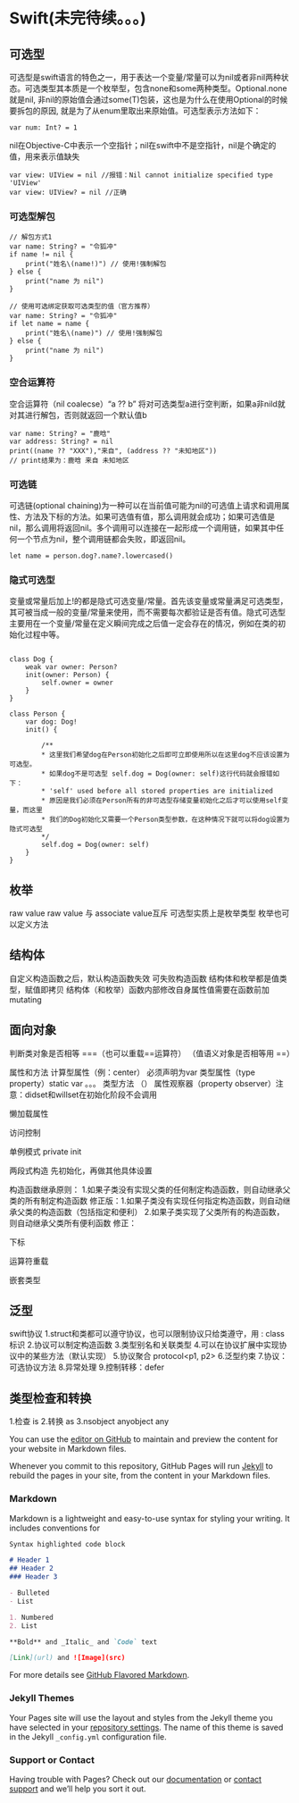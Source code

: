 # Swift(未完待续。。。)


## 可选型

可选型是swift语言的特色之一，用于表达一个变量/常量可以为nil或者非nil两种状态。可选类型其本质是一个枚举型，包含none和some两种类型。Optional.none就是nil, 非nil的原始值会通过some(T)包装，这也是为什么在使用Optional的时候要拆包的原因, 就是为了从enum里取出来原始值。可选型表示方法如下：
```
var num: Int? = 1
```
nil在Objective-C中表示一个空指针；nil在swift中不是空指针，nil是个确定的值，用来表示值缺失
```
var view: UIView = nil //报错：Nil cannot initialize specified type 'UIView'
var view: UIView? = nil //正确
```
### 可选型解包
```
// 解包方式1
var name: String? = "令狐冲"
if name != nil {
    print("姓名\(name!)") // 使用!强制解包
} else {
    print("name 为 nil")
}

```

```
// 使用可选绑定获取可选类型的值（官方推荐）
var name: String? = "令狐冲"
if let name = name {
    print("姓名\(name)") // 使用!强制解包
} else {
    print("name 为 nil")
}
```
### 空合运算符
空合运算符（nil coalecse）“a ?? b” 将对可选类型a进行空判断，如果a非nild就对其进行解包，否则就返回一个默认值b
```
var name: String? = "鹿晗"
var address: String? = nil
print((name ?? "XXX"),"来自", (address ?? "未知地区"))
// print结果为：鹿晗 来自 未知地区
```
### 可选链
可选链(optional chaining)为一种可以在当前值可能为nil的可选值上请求和调用属性、方法及下标的方法。如果可选值有值，那么调用就会成功；如果可选值是nil，那么调用将返回nil。多个调用可以连接在一起形成一个调用链，如果其中任何一个节点为nil，整个调用链都会失败，即返回nil。
```
let name = person.dog?.name?.lowercased()
```
### 隐式可选型
变量或常量后加上!的都是隐式可选变量/常量。首先该变量或常量满足可选类型，其可被当成一般的变量/常量来使用，而不需要每次都验证是否有值。隐式可选型主要用在一个变量/常量在定义瞬间完成之后值一定会存在的情况，例如在类的初始化过程中等。
```

class Dog {
    weak var owner: Person?
    init(owner: Person) {
        self.owner = owner
    }
}

class Person {
    var dog: Dog!
    init() {
    
        /**
        * 这里我们希望dog在Person初始化之后即可立即使用所以在这里dog不应该设置为可选型。
        * 如果dog不是可选型 self.dog = Dog(owner: self)这行代码就会报错如下：
        * 'self' used before all stored properties are initialized
        * 原因是我们必须在Person所有的非可选型存储变量初始化之后才可以使用self变量，而这里
        * 我们的Dog初始化又需要一个Person类型参数，在这种情况下就可以将dog设置为隐式可选型
        */
        self.dog = Dog(owner: self) 
    }
}

```

## 枚举
raw value
raw value 与 associate value互斥
可选型实质上是枚举类型
枚举也可以定义方法

## 结构体
自定义构造函数之后，默认构造函数失效
可失败构造函数
结构体和枚举都是值类型，赋值即拷贝
结构体（和枚举）函数内部修改自身属性值需要在函数前加mutating

## 面向对象
判断类对象是否相等 ===（也可以重载==运算符） （值语义对象是否相等用 ==）

属性和方法
计算型属性（例：center） 必须声明为var
类型属性（type property）static var 。。。
类型方法 （）
属性观察器（property observer）注意：didset和willset在初始化阶段不会调用

懒加载属性

访问控制

单例模式 private init

两段式构造 先初始化，再做其他具体设置

构造函数继承原则：
1.如果子类没有实现父类的任何制定构造函数，则自动继承父类的所有制定构造函数
修正版：1.如果子类没有实现任何指定构造函数，则自动继承父类的构造函数（包括指定和便利）
2.如果子类实现了父类所有的构造函数，则自动继承父类所有便利函数
修正：

下标

运算符重载

嵌套类型


## 泛型

swift协议
1.struct和类都可以遵守协议，也可以限制协议只给类遵守，用 : class 标识
2.协议可以制定构造函数
3.类型别名和关联类型
4.可以在协议扩展中实现协议中的某些方法（默认实现）
5.协议聚合 protocol<p1, p2>
6.泛型约束
7.协议：可选协议方法
8.异常处理
9.控制转移：defer

## 类型检查和转换
1.检查 is
2.转换 as
3.nsobject anyobject any








You can use the [editor on GitHub](https://github.com/gsdios/Notebook/edit/master/index.md) to maintain and preview the content for your website in Markdown files.

Whenever you commit to this repository, GitHub Pages will run [Jekyll](https://jekyllrb.com/) to rebuild the pages in your site, from the content in your Markdown files.

### Markdown

Markdown is a lightweight and easy-to-use syntax for styling your writing. It includes conventions for

```markdown
Syntax highlighted code block

# Header 1
## Header 2
### Header 3

- Bulleted
- List

1. Numbered
2. List

**Bold** and _Italic_ and `Code` text

[Link](url) and ![Image](src)
```

For more details see [GitHub Flavored Markdown](https://guides.github.com/features/mastering-markdown/).

### Jekyll Themes

Your Pages site will use the layout and styles from the Jekyll theme you have selected in your [repository settings](https://github.com/gsdios/Notebook/settings). The name of this theme is saved in the Jekyll `_config.yml` configuration file.

### Support or Contact

Having trouble with Pages? Check out our [documentation](https://help.github.com/categories/github-pages-basics/) or [contact support](https://github.com/contact) and we’ll help you sort it out.

